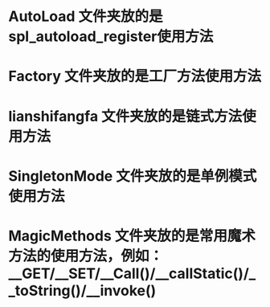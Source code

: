 # AutoLoad 文件夹放的是spl_autoload_register使用方法

# Factory 文件夹放的是工厂方法使用方法

# lianshifangfa 文件夹放的是链式方法使用方法

# SingletonMode 文件夹放的是单例模式使用方法

# MagicMethods 文件夹放的是常用魔术方法的使用方法，例如：__GET/__SET/__Call()/__callStatic()/__toString()/__invoke()
